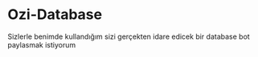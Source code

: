 # Ozi-Database
Sizlerle benimde kullandığım sizi gerçekten idare edicek bir database bot paylasmak istiyorum

